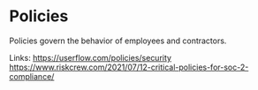 # Policies

Policies govern the behavior of employees and contractors.


Links: 
https://userflow.com/policies/security
https://www.riskcrew.com/2021/07/12-critical-policies-for-soc-2-compliance/